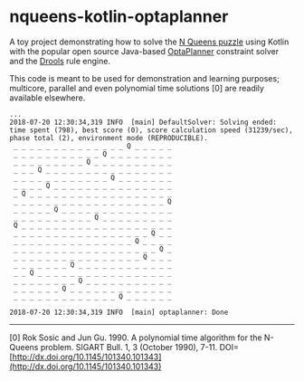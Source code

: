 nqueens-kotlin-optaplanner
==========================

A toy project demonstrating how to solve the [N Queens puzzle](https://en.wikipedia.org/wiki/Eight_queens_puzzle) using
Kotlin with the popular open source Java-based [OptaPlanner](https://www.optaplanner.org/) constraint solver and the
[Drools](http://drools.org/) rule engine.

This code is meant to be used for demonstration and learning purposes; multicore, parallel and even polynomial time
solutions [0] are readily available elsewhere.

```text
...
2018-07-20 12:30:34,319 INFO  [main] DefaultSolver: Solving ended: time spent (798), best score (0), score calculation speed (31239/sec), phase total (2), environment mode (REPRODUCIBLE).
 _ _ _ _ _ _ _ _ _ _ _ _ _ _ Q _ _ _ _ _
 _ _ _ _ _ _ _ _ _ _ _ Q _ _ _ _ _ _ _ _
 _ _ _ _ _ _ _ _ _ Q _ _ _ _ _ _ _ _ _ _
 _ _ _ Q _ _ _ _ _ _ _ _ _ _ _ _ _ _ _ _
 _ _ _ _ _ _ _ _ _ _ _ _ Q _ _ _ _ _ _ _
 _ _ _ _ Q _ _ _ _ _ _ _ _ _ _ _ _ _ _ _
 _ Q _ _ _ _ _ _ _ _ _ _ _ _ _ _ _ _ _ _
 _ _ _ _ _ _ _ _ _ _ _ _ _ _ _ _ _ _ _ Q
 _ _ _ _ _ Q _ _ _ _ _ _ _ _ _ _ _ _ _ _
 _ _ _ _ _ _ _ _ _ _ Q _ _ _ _ _ _ _ _ _
 Q _ _ _ _ _ _ _ _ _ _ _ _ _ _ _ _ _ _ _
 _ _ _ _ _ _ _ _ _ _ _ _ _ _ _ _ _ Q _ _
 _ _ _ _ _ _ _ _ _ _ _ _ _ _ _ Q _ _ _ _
 _ _ _ _ _ _ _ _ _ _ _ _ _ _ _ _ _ _ Q _
 _ _ _ _ _ _ _ _ _ _ _ _ _ _ _ _ Q _ _ _
 _ _ _ _ _ _ _ Q _ _ _ _ _ _ _ _ _ _ _ _
 _ _ Q _ _ _ _ _ _ _ _ _ _ _ _ _ _ _ _ _
 _ _ _ _ _ _ _ _ Q _ _ _ _ _ _ _ _ _ _ _
 _ _ _ _ _ _ Q _ _ _ _ _ _ _ _ _ _ _ _ _
 _ _ _ _ _ _ _ _ _ _ _ _ _ Q _ _ _ _ _ _

2018-07-20 12:30:34,319 INFO  [main] optaplanner: Done
```

---

[0] Rok Sosic and Jun Gu. 1990. A polynomial time algorithm for the N-Queens problem. SIGART Bull. 1, 3 (October 1990), 
7-11. DOI=[http://dx.doi.org/10.1145/101340.101343](http://dx.doi.org/10.1145/101340.101343) 